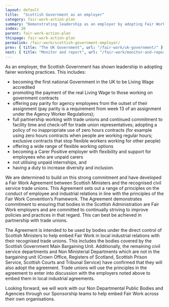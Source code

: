 ```yaml
---
layout: default
title:  "Scottish Government as an employer"
category: fair-work-action-plan
summary: "Demonstrating leadership as an employer by adopting Fair Work practices aligned with the Fair Work Framework."
index: 20
parent: fair-work-action-plan
thispage: fair-work-action-plan
permalink: /fair-work/scottish-government-employer/
prev: { title: "The UK Government", url: "/fair-work/uk-government/" }
next: { title: "Monitor and report", url: "/fair-work/monitor-and-report/" }
---
```


As an employer, the Scottish Government has shown leadership in adopting fairer working practices.  This includes:

* becoming the first national Government in the UK to be Living Wage accredited
* promoting the payment of the real Living Wage to those working on government contracts 
* offering pay parity for agency employees from the outset of their assignment (pay parity is a requirement from week 13 of an assignment under the Agency Worker Regulations);
* full partnership working with trade unions and continued commitment to facility time and  check-off for trade union representatives; adopting a policy of no inappropriate use of zero hours contracts (for example using zero hours contracts when people are working regular hours; exclusive contracts that stop flexible workers working for other people)
* offering a wide range of flexible working options
* becoming a Carer Positive employer with flexibility and support for employees who are unpaid carers
* not utilising unpaid internships, and 
* having a duty to increase diversity and inclusion.

We are determined to build on this strong commitment and have developed a Fair Work Agreement between Scottish Ministers and the recognised civil service trade unions.  This Agreement sets out a range of principles on the conduct of employee and industrial relations in line with the principles of the Fair Work Convention’s Framework.  The Agreement demonstrates commitment to ensuring that bodies in the Scottish Administration are Fair Work employers and are committed to continually striving to improve policies and practices in that regard.  This can best be achieved in partnership with trade unions. 

The Agreement is intended to be used by bodies under the direct control of Scottish Ministers to help embed Fair Work in local industrial relations with their recognised trade unions.  This includes the bodies covered by the Scottish Government Main Bargaining Unit.  Additionally, the remaining civil service departments and Non Ministerial Departments which are not in the bargaining unit (Crown Office, Registers of Scotland, Scottish Prison Service, Scottish Courts and Tribunal Service) have confirmed that they will also adopt the agreement.  Trade unions will use the principles in the agreement to enter into discussion with the employers noted above to embed them in local industrial agreements. 

Looking forward, we will work with our Non Departmental Public Bodies and Agencies through our Sponsorship teams to help embed Fair Work across their own organisations. 
